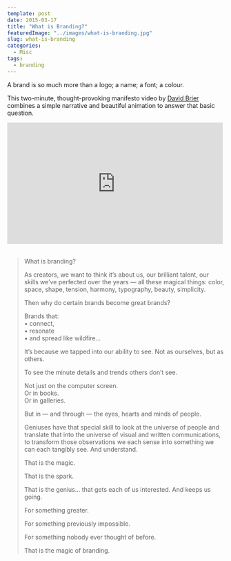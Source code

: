```yaml
---
template: post
date: 2015-03-17
title: "What is Branding?"
featuredImage: "../images/what-is-branding.jpg"
slug: what-is-branding
categories:
  - Misc
tags:
  - branding
---
```


A brand is so much more than a logo; a name; a font; a colour.

This two-minute, thought-provoking manifesto video by [David Brier](http://www.risingabovethenoise.com/) combines a simple narrative and beautiful animation to answer that basic question.

<div class="videoWrapper">
  <iframe width="500" height="281" src="https://www.youtube.com/embed/uaGotppPsCs?feature=oembed" frameborder="0" allowfullscreen=""></iframe>
</div>
 
<blockquote>
  <p>What is branding?</p>
  <p>As creators, we want to think it’s about us, our brilliant talent, our skills we’ve perfected over the years — all these magical things: color, space, shape, tension, harmony, typography, beauty, simplicity.</p>
  <p>Then why do certain brands become great brands?</p>
  <p>Brands that:<br /> • connect,<br /> • resonate<br /> • and spread like wildfire…</p>
  <p>It’s because we tapped into our ability to see. Not as ourselves, but as others.</p>
  <p>To see the minute details and trends others don’t see.</p>
  <p>Not just on the computer screen.<br /> Or in books.<br /> Or in galleries.</p>
  <p>But in — and through — the eyes, hearts and minds of people.</p>
  <p>Geniuses have that special skill to look at the universe of people and translate that into the universe of visual and written communications, to transform those observations we each sense into something we can each tangibly see. And understand.</p>
  <p>That is the magic.</p>
  <p>That is the spark.</p>
  <p>That is the genius… that gets each of us interested. And keeps us going.</p>
  <p>For something greater.</p>
  <p>For something previously impossible.</p>
  <p>For something nobody ever thought of before.</p>
  <p>That is the magic of branding.</p>
</blockquote>

